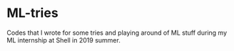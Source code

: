# ML-tries
Codes that I wrote for some tries and playing around of ML stuff during my ML internship at Shell in 2019 summer.
